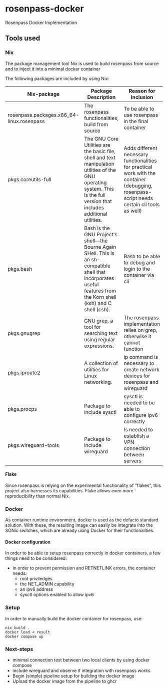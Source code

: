# rosenpass-docker
Rosenpass Docker Implementation

## Tools used 

###  Nix 
The package management tool Nix is used to build rosenpass from source and to inject it into a minimal docker container

The following packages are included by using Nix: 

| Nix-package                                    | Package Description                                                 | Reason for Inclusion |
|------------------------------------------------|----------------------------------------------------------------------|----------------------|
| rosenpass.packages.x86_64-linux.rosenpass      | The rosenpass functionalities, build from source                                       |    To be able to use rosenpass in the final container                  |
| pkgs.coreutils-full                            | The GNU Core Utilities are the basic file, shell and text manipulation utilities of the GNU operating system. This is the full version that includes additional utilities. | Adds different necessary functionalities for practical work with the container (debugging, rosenpass-script needs certain cli tools as well)                     |
| pkgs.bash                                      | Bash is the GNU Project's shell—the Bourne Again SHell. This is an sh-compatible shell that incorporates useful features from the Korn shell (ksh) and C shell (csh). | Bash to be able to debug and login to the container via cli                     |
| pkgs.gnugrep                                   | GNU grep, a tool for searching text using regular expressions.      | The rosenpass implementation relies on grep, otherwise it cannot function                     |
| pkgs.iproute2                                  | A collection of utilities for Linux networking.                     |  ip command is necessary to create network devices for rosenpass and wireguard                    |
| pkgs.procps                       | Package to include sysctl       | sysctl is needed to be able to configure ipv6 correctly                 |
| pkgs.wireguard-tools                        | Package to include wireguard          | Is needed to establish a VPN connection between servers                 |

#### Flake
Since rosenpass is relying on the experimental functionality of "flakes", this project also harnesses its capabilities. Flake allows even more reproducibility than normal Nix. 

### Docker
As container runtime environment, docker is used as the defacto standard solution. With these, the resulting image can easily be integrate into the SONic switches, which are already using Docker for their functionalities. 

#### Docker configuration

In order to be able to setup rosenpass correctly in docker containers, a few things need to be considered:
- In order to prevent permission and RETNETLINK errors, the container needs:
  - root priviledges 
  - the NET_ADMIN capability
  - an ipv6 address 
  - sysctl options enabled to allow ipv6

### Setup

In order to manually build the docker container for rosenpass, use:

```
nix build . 
docker load < result
docker compose up 
```

### Next-steps

- minimal connection test between two local clients by using docker compose
- include wireguard and observe if integration with rosenpass works
- Begin (simple) pipeline setup for building the docker image
- Upload the docker image from the pipeline to ghcr